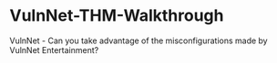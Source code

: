 # VulnNet-THM-Walkthrough
VulnNet - Can you take advantage of the misconfigurations made by VulnNet Entertainment?
